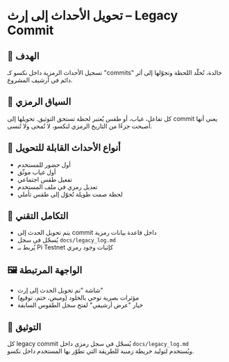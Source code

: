 # تحويل الأحداث إلى إرث – Legacy Commit

## 🎯 الهدف
تسجيل الأحداث الرمزية داخل نكسو كـ "commits" خالدة، تُخلّد اللحظة وتحوّلها إلى أثر دائم في أرشيف المشروع.

## 🧠 السياق الرمزي
كل تفاعل، غياب، أو طقس يُعتبر لحظة تستحق التوثيق. تحويلها إلى commit يعني أنها أصبحت جزءًا من التاريخ الرمزي لنكسو، لا تُمحى ولا تُنسى.

## 🧪 أنواع الأحداث القابلة للتحويل
- أول حضور للمستخدم
- أول غياب موثّق
- تفعيل طقس اجتماعي
- تعديل رمزي في ملف المستخدم
- لحظة صمت طويلة تُحوّل إلى طقس تأملي

## 🔗 التكامل التقني
- يتم تحويل الحدث إلى commit داخل قاعدة بيانات رمزية
- يُسجّل في سجل `docs/legacy_log.md`
- يُربط بـ Pi Testnet كإثبات وجود رمزي

## 🖼️ الواجهة المرتبطة
- شاشة "تم تحويل الحدث إلى إرث"
- مؤثرات بصرية توحي بالخلود (وميض، ختم، توقيع)
- خيار "عرض أرشيفي" لفتح سجل الطقوس السابقة

## 🧾 التوثيق
كل legacy commit يُسجّل في سجل رمزي داخل `docs/legacy_log.md`  
ويُستخدم لتوليد خريطة زمنية للطريقة التي تطوّر بها المستخدم داخل نكسو.
